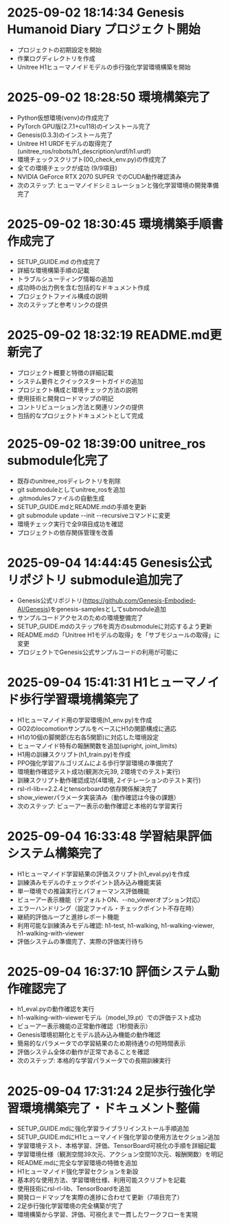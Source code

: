 # 2025-09-02 18:14:34 Genesis Humanoid Diary プロジェクト開始
- プロジェクトの初期設定を開始
- 作業ログディレクトリを作成
- Unitree H1ヒューマノイドモデルの歩行強化学習環境構築を開始

# 2025-09-02 18:28:50 環境構築完了
- Python仮想環境(venv)の作成完了
- PyTorch GPU版(2.7.1+cu118)のインストール完了
- Genesis(0.3.3)のインストール完了
- Unitree H1 URDFモデルの取得完了 (unitree_ros/robots/h1_description/urdf/h1.urdf)
- 環境チェックスクリプト(00_check_env.py)の作成完了
- 全ての環境チェックが成功 (9/9項目)
- NVIDIA GeForce RTX 2070 SUPER でのCUDA動作確認済み
- 次のステップ: ヒューマノイドシミュレーションと強化学習環境の開発準備完了

# 2025-09-02 18:30:45 環境構築手順書作成完了
- SETUP_GUIDE.md の作成完了
- 詳細な環境構築手順の記載
- トラブルシューティング情報の追加
- 成功時の出力例を含む包括的なドキュメント作成
- プロジェクトファイル構成の説明
- 次のステップと参考リンクの提供

# 2025-09-02 18:32:19 README.md更新完了
- プロジェクト概要と特徴の詳細記載
- システム要件とクイックスタートガイドの追加
- プロジェクト構成と環境チェック方法の説明
- 使用技術と開発ロードマップの明記
- コントリビューション方法と関連リンクの提供
- 包括的なプロジェクトドキュメントとして完成

# 2025-09-02 18:39:00 unitree_ros submodule化完了
- 既存のunitree_rosディレクトリを削除
- git submoduleとしてunitree_rosを追加
- .gitmodulesファイルの自動生成
- SETUP_GUIDE.mdとREADME.mdの手順を更新
- git submodule update --init --recursiveコマンドに変更
- 環境チェック実行で全9項目成功を確認
- プロジェクトの依存関係管理を改善

# 2025-09-04 14:44:45 Genesis公式リポジトリ submodule追加完了
- Genesis公式リポジトリ(https://github.com/Genesis-Embodied-AI/Genesis)をgenesis-samplesとしてsubmodule追加
- サンプルコードアクセスのための環境整備完了
- SETUP_GUIDE.mdのステップ6を両方のsubmoduleに対応するよう更新
- README.mdの「Unitree H1モデルの取得」を「サブモジュールの取得」に変更
- プロジェクトでGenesis公式サンプルコードの利用が可能に

# 2025-09-04 15:41:31 H1ヒューマノイド歩行学習環境構築完了
- H1ヒューマノイド用の学習環境(h1_env.py)を作成
- GO2のlocomotionサンプルをベースにH1の関節構成に適応
- H1の10個の脚関節(左右各5関節)に対応した環境設定
- ヒューマノイド特有の報酬関数を追加(upright, joint_limits)
- H1用の訓練スクリプト(h1_train.py)を作成
- PPO強化学習アルゴリズムによる歩行学習環境の準備完了
- 環境動作確認テスト成功(観測次元39, 2環境でのテスト実行)
- 訓練スクリプト動作確認成功(4環境, 2イテレーションのテスト実行)
- rsl-rl-lib==2.2.4とtensorboardの依存関係解決完了
- show_viewerパラメータ実装済み（動作確認は今後の課題）
- 次のステップ: ビューアー表示の動作確認と本格的な学習実行

# 2025-09-04 16:33:48 学習結果評価システム構築完了
- H1ヒューマノイド学習結果の評価スクリプト(h1_eval.py)を作成
- 訓練済みモデルのチェックポイント読み込み機能実装
- 単一環境での推論実行とパフォーマンス評価機能
- ビューアー表示機能（デフォルトON、--no_viewerオプション対応）
- エラーハンドリング（設定ファイル・チェックポイント不存在時）
- 継続的評価ループと進捗レポート機能
- 利用可能な訓練済みモデル確認: h1-test, h1-walking, h1-walking-viewer, h1-walking-with-viewer
- 評価システムの準備完了、実際の評価実行待ち

# 2025-09-04 16:37:10 評価システム動作確認完了
- h1_eval.pyの動作確認を実行
- h1-walking-with-viewerモデル（model_19.pt）での評価テスト成功
- ビューアー表示機能の正常動作確認（1秒間表示）
- Genesis環境初期化とモデル読み込み機能の動作確認
- 簡易的なパラメータでの学習結果のため期待通りの短時間表示
- 評価システム全体の動作が正常であることを確認
- 次のステップ: 本格的な学習パラメータでの長期訓練実行

# 2025-09-04 17:31:24 2足歩行強化学習環境構築完了・ドキュメント整備
- SETUP_GUIDE.mdに強化学習ライブラリインストール手順追加
- SETUP_GUIDE.mdにH1ヒューマノイド強化学習の使用方法セクション追加
- 学習環境テスト、本格学習、評価、TensorBoard可視化の手順を詳細記載
- 学習環境仕様（観測空間39次元、アクション空間10次元、報酬関数）を明記
- README.mdに完全な学習環境の特徴を追加
- H1ヒューマノイド強化学習セクションを新設
- 基本的な使用方法、学習環境仕様、利用可能スクリプトを記載
- 使用技術にrsl-rl-lib、TensorBoardを追加
- 開発ロードマップを実際の進捗に合わせて更新（7項目完了）
- 2足歩行強化学習環境の完全構築が完了
- 環境構築から学習、評価、可視化まで一貫したワークフローを実現
